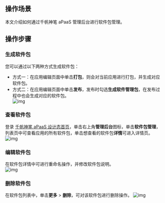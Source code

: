 ## 操作场景

本文介绍如何通过千帆神笔 aPaaS 管理后台进行软件包管理。

## 操作步骤
### 生成软件包

您可以通过以下两种方式生成软件包：  
- 方式一：在应用编辑页面中单击**打包**，则会对当前应用进行打包，并生成对应软件包。
- 方式二：在应用编辑页面中单击**发布**，发布时勾选**生成软件管理包**，在发布过程中也会生成对应的软件包。                
![img](https://qcloudimg.tencent-cloud.cn/raw/57c276fa98a7466e86be9d9d6d120c5d.png)        

### 查看软件包

登录 [千帆神笔 aPaaS 设计态首页](https://apaas.cloud.tencent.com/)，单击右上角**管理后台**图标，单击**软件包管理**，列表页中可查看应用的所有软件包，单击想查看的软件包**详情**可进入详情页。
![img](https://qcloudimg.tencent-cloud.cn/raw/efc4bccb76d502aebaeb18db3de9f0a2.png)       

### 编辑软件包

在软件包详情中可进行重命名操作，并修改软件包说明。              
![img](https://qcloudimg.tencent-cloud.cn/raw/93e8c7990aa649a6a0485b9e16eaf0fa.png)        

### 删除软件包

在软件包列表中，单击**更多** > **删除**，可对该软件包进行删除操作。
 ![img](https://qcloudimg.tencent-cloud.cn/raw/92ec8e7096b29484b86367cdc5f6151d.png)        

